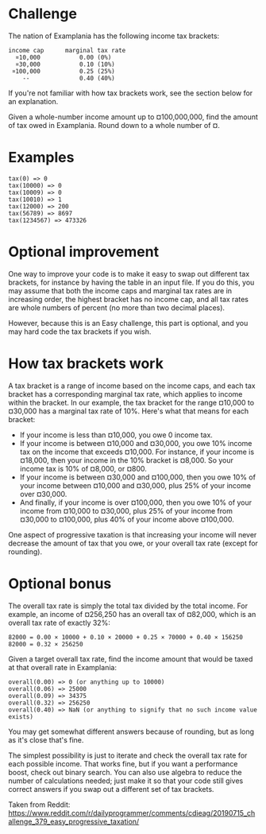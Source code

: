 # Challenge

The nation of Examplania has the following income tax brackets:

    income cap      marginal tax rate
      ¤10,000           0.00 (0%)
      ¤30,000           0.10 (10%)
     ¤100,000           0.25 (25%)
        --              0.40 (40%)

If you're not familiar with how tax brackets work, see the section below for an explanation.

Given a whole-number income amount up to ¤100,000,000, find the amount of tax owed in Examplania. Round down to a whole number of ¤.

# Examples

    tax(0) => 0
    tax(10000) => 0
    tax(10009) => 0
    tax(10010) => 1
    tax(12000) => 200
    tax(56789) => 8697
    tax(1234567) => 473326

# Optional improvement

One way to improve your code is to make it easy to swap out different tax brackets, for instance by having the table in an input file. If you do this, you may assume that both the income caps and marginal tax rates are in increasing order, the highest bracket has no income cap, and all tax rates are whole numbers of percent (no more than two decimal places).

However, because this is an Easy challenge, this part is optional, and you may hard code the tax brackets if you wish.

# How tax brackets work

A tax bracket is a range of income based on the income caps, and each tax bracket has a corresponding marginal tax rate, which applies to income within the bracket. In our example, the tax bracket for the range ¤10,000 to ¤30,000 has a marginal tax rate of 10%. Here's what that means for each bracket:

* If your income is less than ¤10,000, you owe 0 income tax.
* If your income is between ¤10,000 and ¤30,000, you owe 10% income tax on the income that exceeds ¤10,000. For instance, if your income is ¤18,000, then your income in the 10% bracket is ¤8,000. So your income tax is 10% of ¤8,000, or ¤800.
* If your income is between ¤30,000 and ¤100,000, then you owe 10% of your income between ¤10,000 and ¤30,000, plus 25% of your income over ¤30,000.
* And finally, if your income is over ¤100,000, then you owe 10% of your income from ¤10,000 to ¤30,000, plus 25% of your income from ¤30,000 to ¤100,000, plus 40% of your income above ¤100,000.

One aspect of progressive taxation is that increasing your income will never decrease the amount of tax that you owe, or your overall tax rate (except for rounding).

# Optional bonus

The overall tax rate is simply the total tax divided by the total income. For example, an income of ¤256,250 has an overall tax of ¤82,000, which is an overall tax rate of exactly 32%:

    82000 = 0.00 × 10000 + 0.10 × 20000 + 0.25 × 70000 + 0.40 × 156250
    82000 = 0.32 × 256250

Given a target overall tax rate, find the income amount that would be taxed at that overall rate in Examplania:

    overall(0.00) => 0 (or anything up to 10000)
    overall(0.06) => 25000
    overall(0.09) => 34375
    overall(0.32) => 256250
    overall(0.40) => NaN (or anything to signify that no such income value exists)

You may get somewhat different answers because of rounding, but as long as it's close that's fine.

The simplest possibility is just to iterate and check the overall tax rate for each possible income. That works fine, but if you want a performance boost, check out binary search. You can also use algebra to reduce the number of calculations needed; just make it so that your code still gives correct answers if you swap out a different set of tax brackets.

Taken from Reddit: https://www.reddit.com/r/dailyprogrammer/comments/cdieag/20190715_challenge_379_easy_progressive_taxation/